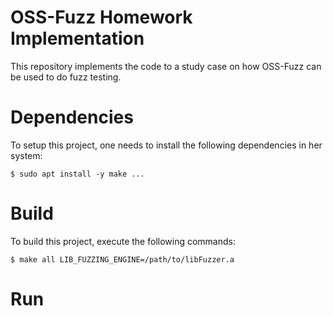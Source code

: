 # OSS-Fuzz Homework Implementation

This repository implements the code to a study case on how OSS-Fuzz can be used to do fuzz testing.

# Dependencies

To setup this project, one needs to install the following dependencies in her system:

```
$ sudo apt install -y make ...
```

# Build

To build this project, execute the following commands:

```
$ make all LIB_FUZZING_ENGINE=/path/to/libFuzzer.a
```

# Run


